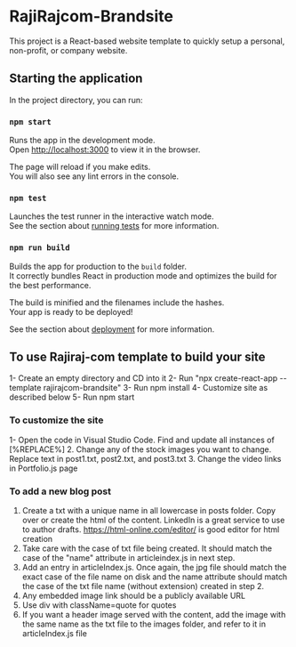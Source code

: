 
# RajiRajcom-Brandsite
This project is a React-based website template to quickly setup a personal, non-profit, or company website.

## Starting the application

In the project directory, you can run:

### `npm start`

Runs the app in the development mode.<br />
Open [http://localhost:3000](http://localhost:3000) to view it in the browser.

The page will reload if you make edits.<br />
You will also see any lint errors in the console.

### `npm test`

Launches the test runner in the interactive watch mode.<br />
See the section about [running tests](https://facebook.github.io/create-react-app/docs/running-tests) for more information.

### `npm run build`

Builds the app for production to the `build` folder.<br />
It correctly bundles React in production mode and optimizes the build for the best performance.

The build is minified and the filenames include the hashes.<br />
Your app is ready to be deployed!

See the section about [deployment](https://facebook.github.io/create-react-app/docs/deployment) for more information.

## To use Rajiraj-com template to build your site
1- Create an empty directory and CD into it
2- Run "npx create-react-app <app name> --template rajirajcom-brandsite" 
3- Run npm install
4- Customize site as described below
5- Run npm start

### To customize the site
1- Open the code in Visual Studio Code. Find and update all instances of [%REPLACE%]
2. Change any of the stock images you want to change. Replace text in post1.txt, post2.txt, and post3.txt
3. Change the video links in Portfolio.js page


### To add a new blog post
1. Create a txt with a unique name in all lowercase in posts folder. Copy over or create the html of the content. LinkedIn is a great service to use to author drafts. https://html-online.com/editor/ is good editor for html creation
2. Take care with the case of txt file being created. It should match the case of the "name" attribute in articleindex.js in next step.
3. Add an entry in articleIndex.js. Once again, the jpg file should match the exact case of the file name on disk and the name attribute should match the case of the txt file name (without extension) created in step 2.
4. Any embedded image link should be a publicly available URL
5. Use div with className=quote for quotes
6. If you want a header image served with the content, add the image with the same name as the txt file to the images folder, and refer to it in articleIndex.js file